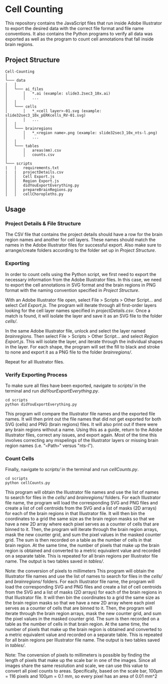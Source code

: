 # Cell Counting

This repository contains the JavaScript files that run inside Adobe Illustrator to export the desired data with the correct file format and file name conventions. It also contains the Python programs to verify all data was exported as well as the program to count cell annotations that fall inside brain regions.

## Project Structure
```
Cell-Counting
│
└─── data
│   │
│   └─── ai_files
│       │   *.ai (example: slide3.2sec3_10x.ai)
│       │   ...
│   │
│   └─── cells
│       │   *_<cell layer>-01.svg (example: slide32sec3_10x_pERKcells_RV-01.svg)
│       │   ...
│   │
│   └─── brainregions
│       │   *_<region name>.png (example: slide32sec3_10x_nts-l.png)
│       │   ...
│   │
│   └─── tables
│       │   areas(mm).csv
│       │   counts.csv
│
└─── scripts
|   |   requirements.txt
|   |   projectDetails.csv
│   │   Cell Export.js
│   │   Region Export.js
│   │   didYouExportEverything.py
│   │   prepareBrainRegions.py
│   │   cellChoropleths.py
```

## Usage

### Project Details & File Structure

The CSV file that contains the project details should have a row for the brain region names and another for cell layers. These names should match the names in the Adobe Illustrator files for successful export. Also make sure to arrange/create folders according to the folder set up in *Project Structure*. 

### Exporting

In order to count cells using the Python script, we first need to export the necessary information from the Adobe Illustrator files. In this case, we need to export the cell annotations in SVG format and the brain regions in PNG format with the naming convention specified in *Project Structure*. 

With an Adobe Illustrator file open, select File > Scripts > Other Script... and select *Cell Export.js*. The program will iterate through all first-order layers looking for the cell layer names specified in *projectDetails.csv*. Once a match is found, it will isolate the layer and save it as an SVG file to the folder *cells/*.  

In the same Adobe Illustrator file, unlock and select the layer named *brainregions*. Then select File > Scripts > Other Script... and select *Region Export.js*. This will isolate the layer, and iterate through the individual shapes in the layer. For each shape, the program will set the fill to black and stroke to none and export it as a PNG file to the folder *brainregions/*. 

Repeat for all Illustrator files.

### Verify Exporting Process

To make sure all files have been exported, navigate to *scripts/* in the terminal and run *didYourExportEverything.py*.

```
cd scripts
python didYouExportEverything.py
```

This program will compare the Illustrator file names and the exported file names. It will then print out the file names that did not get exported for both SVG (cells) and PNG (brain regions) files. It will also print out if there were any brain regions without a name. Using this as a guide, return to the Adobe Illustrator files, correct any issues, and export again. Most of the time this involves correcting any mispelings of the Illustrator layers or missing brain region names (i.e. "`<`Path`>`" versus "nts-l").
  
### Count Cells
  
Finally, navigate to *scripts/* in the terminal and run *cellCounts.py*.
  
```
cd scripts
python cellCounts.py
```

This program will obtain the Illustrator file names and use the list of names to search for files in the *cells/* and *brainregions/* folders. For each Illustrator file name, the program will load the corresponding SVG and PNG files and create a list of cell centroids from the SVG and a list of masks (2D arrays) for each of the brain regions in that Illustrator file. It will then bin the coordinates to a grid the same size as the brain region masks so that we have a new 2D array where each pixel serves as a counter of cells that are binned to it. Then, the program will iterate through the brain region arrays, mask the new counter grid, and sum the pixel values in the masked counter grid. The sum is then recorded on a table as the number of cells in that brain region. At the same time, the number of pixels that make up the brain region is obtained and converted to a metric equivalent value and recorded on a separate table. This is repeated for all brain regions per Illustrator file name. The output is two tables saved in *tables/*. 

Note: the conversion of pixels to millimeters 
This program will obtain the Illustrator file names and use the list of names to search for files in the *cells/* and *brainregions/* folders. For each Illustrator file name, the program will load the corresponding SVG and PNG files and create a list of cell centroids from the SVG and a list of masks (2D arrays) for each of the brain regions in that Illustrator file. It will then bin the coordinates to a grid the same size as the brain region masks so that we have a new 2D array where each pixel serves as a counter of cells that are binned to it. Then, the program will iterate through the brain region arrays, mask the new counter grid, and sum the pixel values in the masked counter grid. The sum is then recorded on a table as the number of cells in that brain region. At the same time, the number of pixels that make up the brain region is obtained and converted to a metric equivalent value and recorded on a separate table. This is repeated for all brain regions per Illustrator file name. The output is two tables saved in *tables/*. 

Note: The conversion of pixels to millimeters is possible by finding the length of pixels that make up the scale bar in one of the images. Since all images share the same resolution and scale, we can use this value to convert all pixel counts to areas. Specifically, based on the scale bar, 100µm = 116 pixels and 100µm = 0.1 mm, so every pixel has an area of 0.01 mm^2
  
